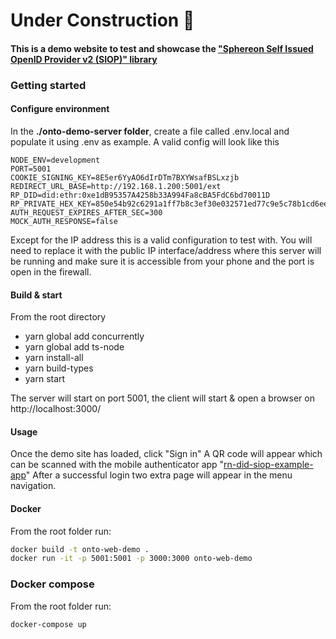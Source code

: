 # Under Construction :construction:

#### This is a demo website to test and showcase the ["Sphereon Self Issued OpenID Provider v2 (SIOP)" library](https://github.com/Sphereon-Opensource/did-auth-siop)

### Getting started

#### Configure environment

In the **./onto-demo-server folder**, create a file called .env.local and populate it using .env as example. A valid config will look like this

```dotenv
NODE_ENV=development
PORT=5001
COOKIE_SIGNING_KEY=8E5er6YyAO6dIrDTm7BXYWsafBSLxzjb
REDIRECT_URL_BASE=http://192.168.1.200:5001/ext
RP_DID=did:ethr:0xe1dB95357A4258b33A994Fa8cBA5FdC6bd70011D
RP_PRIVATE_HEX_KEY=850e54b92c6291a1ff7b8c3ef30e032571ed77c9e5c78b1cd6ee5fec4fea984f
AUTH_REQUEST_EXPIRES_AFTER_SEC=300
MOCK_AUTH_RESPONSE=false
```
Except for the IP address this is a valid configuration to test with. You will need to replace it with the public IP interface/address where this
server will be running and make sure it is accessible from your phone and the port is open in the firewall.


#### Build & start

From the root directory

- yarn global add concurrently
- yarn global add ts-node
- yarn install-all
- yarn build-types
- yarn start

The server will start on port 5001, the client will start & open a browser on http://localhost:3000/

#### Usage

Once the demo site has loaded, click "Sign in"
A QR code will appear which can be scanned with the mobile authenticator
app "[rn-did-siop-example-app](https://github.com/Sphereon-OpenSource/rn-did-siop-example-app)"
After a successful login two extra page will appear in the menu navigation. 

#### Docker
From the root folder run:
```bash
docker build -t onto-web-demo .
docker run -it -p 5001:5001 -p 3000:3000 onto-web-demo
```
### Docker compose
From the root folder run:
```bash
docker-compose up
```

